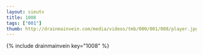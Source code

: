 ```yaml
--- 
layout: sieutv
title: 1008
tags: ["001"]
thumb: http://drainmainvein.com/media/videos/tmb/000/001/008/player.jpg
---
```

{% include drainmainvein key="1008" %} 
